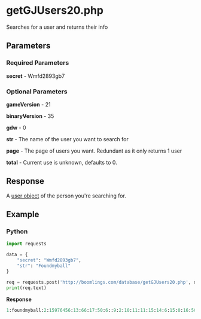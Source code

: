 # getGJUsers20.php

Searches for a user and returns their info

## Parameters

### Required Parameters

**secret** - Wmfd2893gb7

### Optional Parameters

**gameVersion** - 21

**binaryVersion** - 35

**gdw** - 0

**str** - The name of the user you want to search for

**page** - The page of users you want. Redundant as it only returns 1 user

**total** - Current use is unknown, defaults to 0.

## Response

A [user object](/resources/server/user.md) of the person you're searching for.

## Example

<!-- tabs:start -->

### **Python**

```py
import requests

data = {
    "secret": "Wmfd2893gb7",
    "str": "Foundmyball"
}

req = requests.post('http://boomlings.com/database/getGJUsers20.php', data=data)
print(req.text)
```

**Response**

```py
1:foundmyball:2:15976456:13:66:17:50:6::9:2:10:11:11:15:14:6:15:0:16:5056324:3:571:8:0:4:31#999:0:10
```

<!-- tabs:end -->